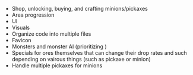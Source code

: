 - Shop, unlocking, buying, and crafting minions/pickaxes
- Area progression
- UI
- Visuals
- Organize code into multiple files
- Favicon
- Monsters and monster AI (prioritizing )
- Specials for ores themselves that can change their drop rates and such depending on vairous things (such as pickaxe or minion)
- Handle multiple pickaxes for minions